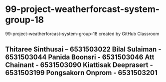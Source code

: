# 99-project-weatherforcast-system-group-18
99-project-weatherforcast-system-group-18 created by GitHub Classroom

Thitaree Sinthusai – 6531503022
Bilal Sulaiman - 6531503044
Panida Boonsri - 6531503046
Att Chainant - 6531503090
Kiattisak Deeprasert - 6531503199
Pongsakorn Onprom - 6531503201
------------------------------------------
